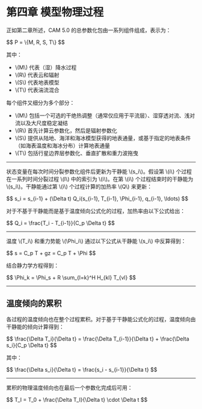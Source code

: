 <!DOCTYPE html>
<html lang="en">
<head>
    <meta charset="UTF-8">
    <meta name="viewport" content="width=device-width, initial-scale=1.0">
    <title>Model Physics Chapter</title>
    <script type="text/javascript" async
        src="https://cdnjs.cloudflare.com/ajax/libs/mathjax/2.7.7/MathJax.js?config=TeX-MML-AM_CHTML">
    </script>
</head>
<body>
    <h1>第四章 模型物理过程</h1>
    <p>正如第二章所述，CAM 5.0 的总参数化包由一系列组件组成，表示为：</p>
    <p>
      $$ P = \{M, R, S, T\} $$
    </p>
    <p>
      其中：
      <ul>
          <li>\(M\) 代表（湿）降水过程</li>
          <li>\(R\) 代表云和辐射</li>
          <li>\(S\) 代表地表模型</li>
          <li>\(T\) 代表湍流混合</li>
      </ul>
    </p>
    <p>每个组件又细分为多个部分：</p>
    <ul>
        <li>\(M\) 包括一个可选的干绝热调整（通常仅应用于平流层）、湿穿透对流、浅对流以及大尺度稳定凝结</li>
        <li>\(R\) 首先计算云参数化，然后是辐射参数化</li>
        <li>\(S\) 提供从陆地、海洋和海冰模型获得的地表通量，或基于指定的地表条件（如海表温度和海冰分布）计算地表通量</li>
        <li>\(T\) 包括行星边界层参数化、垂直扩散和重力波拖曳</li>
    </ul>
    <hr>
    <p>状态变量在每次时间分裂参数化组件后更新为干静能 \(s_i\)。假设第 \(i\) 个过程在一系列时间分裂过程 \(I\) 中的索引为 \(i\)。在第 \(i\) 个过程结束时的干静能为 \(s_i\)。干静能通过第 \(i\) 个过程计算的加热率 \(Q\) 来更新：</p>
    <p>
      $$ s_i = s_{i-1} + (\Delta t) Q_i(s_{i-1}, T_{i-1}, \Phi_{i-1}, q_{i-1}, \ldots) $$
    </p>
    <p>对于不基于干静能而是基于温度倾向公式化的过程，加热率由以下公式给出：</p>
    <p>
      $$ Q_i = \frac{T_i - T_{i-1}}{C_p \Delta t} $$
    </p>
    <hr>
    <p>温度 \(T_i\) 和重力势能 \(\Phi_i\) 通过以下公式从干静能 \(s_i\) 中反算得到：</p>
    <p>
      $$ s = C_p T + gz = C_p T + \Phi $$
    </p>
    <p>结合静力学方程得到：</p>
    <p>
      $$ \Phi_k = \Phi_s + R \sum_{l=k}^H H_{kl} T_{vl} $$
    </p>
    <hr>
    <h2>温度倾向的累积</h2>
    <p>各过程的温度倾向也在整个过程累积。对于基于干静能公式化的过程，温度倾向由干静能的倾向计算得到：</p>
    <p>
      $$ \frac{\Delta T_i}{\Delta t} = \frac{\Delta T_{i-1}}{\Delta t} + \frac{\Delta s_i}{C_p \Delta t} $$
    </p>
    <p>其中：</p>
    <p>
      $$ \frac{\Delta s_i}{\Delta t} = \frac{s_i - s_{i-1}}{\Delta t} $$
    </p>
    <hr>
    <p>累积的物理温度倾向也在最后一个参数化完成后可用：</p>
    <p>
      $$ T_I = T_0 + \frac{\Delta T_I}{\Delta t} \cdot \Delta t $$
    </p>
</body>
</html>
